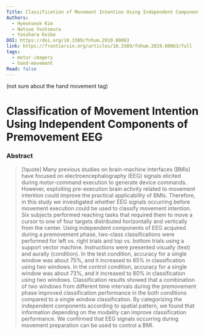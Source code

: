 ```yaml
---
Title: Classification of Movement Intention Using Independent Components of Premovement EEG
Authors:
  - Hyeonseok Kim
  - Natsue Yoshimura
  - Yasuhara Koike
DOI: https://doi.org/10.3389/fnhum.2019.00063
link: https://frontiersin.org/articles/10.3389/fnhum.2019.00063/full
tags:
  - motor-imagery
  - hand-movement
Read: false
---
```

(not sure about the hand movement tag)
# Classification of Movement Intention Using Independent Components of Premovement EEG

### Abstract
>[!quote] Many previous studies on brain-machine interfaces (BMIs) have focused on electroencephalography (EEG) signals elicited during motor-command execution to generate device commands. However, exploiting pre-execution brain activity related to movement intention could improve the practical applicability of BMIs. Therefore, in this study we investigated whether EEG signals occurring before movement execution could be used to classify movement intention. Six subjects performed reaching tasks that required them to move a cursor to one of four targets distributed horizontally and vertically from the center. Using independent components of EEG acquired during a premovement phase, two-class classifications were performed for left vs. right trials and top vs. bottom trials using a support vector machine. Instructions were presented visually (test) and aurally (condition). In the test condition, accuracy for a single window was about 75%, and it increased to 85% in classification using two windows. In the control condition, accuracy for a single window was about 73%, and it increased to 80% in classification using two windows. Classification results showed that a combination of two windows from different time intervals during the premovement phase improved classification performance in the both conditions compared to a single window classification. By categorizing the independent components according to spatial pattern, we found that information depending on the modality can improve classification performance. We confirmed that EEG signals occurring during movement preparation can be used to control a BMI.

